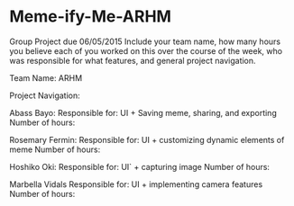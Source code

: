 # Meme-ify-Me-ARHM
Group Project due 06/05/2015
Include your team name, how many hours you believe each of you worked on this over the course of the week, who was responsible for what features, and general project navigation.

Team Name: ARHM

Project Navigation:

Abass Bayo: Responsible for: UI + Saving meme, sharing, and exporting Number of hours:

Rosemary Fermin: Responsible for: UI + customizing dynamic elements of meme Number of hours:

Hoshiko Oki: Responsible for: UI` + capturing image Number of hours:

Marbella Vidals Responsible for: UI + implementing camera features Number of hours:
